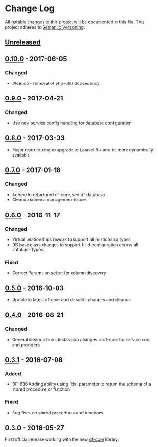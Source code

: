 # Change Log
All notable changes to this project will be documented in this file.
This project adheres to [Semantic Versioning](http://semver.org/).

## [Unreleased]

## [0.10.0] - 2017-06-05
### Changed
- Cleanup - removal of php-utils dependency

## [0.9.0] - 2017-04-21
### Changed
- Use new service config handling for database configuration

## [0.8.0] - 2017-03-03
- Major restructuring to upgrade to Laravel 5.4 and be more dynamically available

## [0.7.0] - 2017-01-16
### Changed
- Adhere to refactored df-core, see df-database
- Cleanup schema management issues

## [0.6.0] - 2016-11-17
### Changed
- Virtual relationships rework to support all relationship types
- DB base class changes to support field configuration across all database types.

### Fixed
- Correct Params on select for column discovery

## [0.5.0] - 2016-10-03
- Update to latest df-core and df-sqldb changes and cleanup

## [0.4.0] - 2016-08-21
### Changed
- General cleanup from declaration changes in df-core for service doc and providers

## [0.3.1] - 2016-07-08
### Added
- DF-636 Adding ability using 'ids' parameter to return the schema of a stored procedure or function

### Fixed
- Bug fixes on stored procedures and functions

## 0.3.0 - 2016-05-27
First official release working with the new [df-core](https://github.com/dreamfactorysoftware/df-core) library.

[Unreleased]: https://github.com/dreamfactorysoftware/df-sqlanywhere/compare/0.10.0...HEAD
[0.10.0]: https://github.com/dreamfactorysoftware/df-sqlanywhere/compare/0.9.0...0.10.0
[0.9.0]: https://github.com/dreamfactorysoftware/df-sqlanywhere/compare/0.8.0...0.9.0
[0.8.0]: https://github.com/dreamfactorysoftware/df-sqlanywhere/compare/0.7.0...0.8.0
[0.7.0]: https://github.com/dreamfactorysoftware/df-sqlanywhere/compare/0.6.0...0.7.0
[0.6.0]: https://github.com/dreamfactorysoftware/df-sqlanywhere/compare/0.5.0...0.6.0
[0.5.0]: https://github.com/dreamfactorysoftware/df-sqlanywhere/compare/0.4.0...0.5.0
[0.4.0]: https://github.com/dreamfactorysoftware/df-sqlanywhere/compare/0.3.1...0.4.0
[0.3.1]: https://github.com/dreamfactorysoftware/df-sqlanywhere/compare/0.3.0...0.3.1
